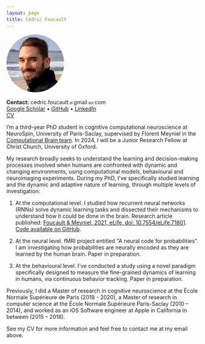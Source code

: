 ```yaml
---
layout: page
title: Cédric Foucault
---
```


<!-- ![Cédric Foucault](/assets/cedric_foucault_face_picture.jpg) -->
<img src="/assets/cedric_foucault_face_picture.jpg" alt="Cédric Foucault" style="border-radius:50%; max-width: 30%;">

**Contact:** cedric.foucault<span style="font-size: 66%;"> at </span>gmail<span style="font-size: 66%;"> dot </span>com <br/>
[Google Scholar](https://scholar.google.com/citations?user=3sU72sMAAAAJ) • [GitHub](https://github.com/cedricfoucault) • [LinkedIn](https://www.linkedin.com/in/cedricfoucault) <br/>
[CV](/assets/CV_en_Cedric_Foucault_2023.pdf)

I’m a third-year PhD student in cognitive computational neuroscience at NeuroSpin, University of Paris-Saclay, supervised by Florent Meyniel in the [Computational Brain team](https://www.unicog.org/lab/the-computational-brain/). In 2024, I will be a Junior Research Fellow at Christ Church, University of Oxford.

My research broadly seeks to understand the learning and decision-making processes involved when humans are confronted with dynamic and changing environments, using computational models, behavioural and neuroimaging experiments. During my PhD, I've specifically studied learning and the dynamic and adaptive nature of learning, through multiple levels of investigation:

1. At the computational level. I studied how recurrent neural networks (RNNs) solve dynamic learning tasks and dissected their mechanisms to understand how it could be done in the brain. Research article published: [Foucault & Meyniel, 2021, eLife, doi: 10.7554/eLife.71801](https://doi.org/10.7554/eLife.71801). [Code available on GitHub](https://github.com/cedricfoucault/networks_for_sequence_prediction).

2. At the neural level. fMRI project entitled "A neural code for probabilities". I am investigating how probabilities are neurally encoded as they are learned by the human brain. Paper in preparation.

3. At the behavioural level. I've conducted a study using a novel paradigm specifically designed to measure the fine-grained dynamics of learning in humans, via continuous behavior tracking. Paper in preparation.

Previously, I did a Master of research in cognitive neuroscience at the École Normale Supérieure de Paris (2018 - 2020), a Master of research in computer science at the École Normale Supérieure Paris-Saclay (2010 – 2014), and worked as an iOS Software engineer at Apple in California in between (2015 – 2018).

See my CV for more information and feel free to contact me at my email above.
